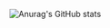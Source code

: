 ![Anurag's GitHub stats](https://tim-kardol.vercel.app/api?username=anuraghazra&show_icons=true&theme=transparent)
